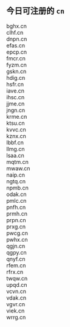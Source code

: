
## 今日可注册的 `cn`

bghx.cn   
clhf.cn   
dnpn.cn   
efas.cn   
epcp.cn   
fmcr.cn   
fyzm.cn   
gskn.cn   
hdig.cn   
hsfr.cn   
iave.cn   
ihsc.cn   
jjme.cn   
jngn.cn   
krme.cn   
ktsu.cn   
kvvc.cn   
kznx.cn   
lbbf.cn   
llmg.cn   
lsaa.cn   
mqtm.cn   
mwaw.cn   
naip.cn   
ngtq.cn   
npmb.cn   
odak.cn   
pmlc.cn   
pnfh.cn   
prmh.cn   
prpn.cn   
prxg.cn   
pwcg.cn   
pwhx.cn   
qgjn.cn   
qgpy.cn   
qnyf.cn   
rfem.cn   
rfrx.cn   
twqw.cn   
upqd.cn   
vcvn.cn   
vdak.cn   
vgvr.cn   
viek.cn   
wrrg.cn   
